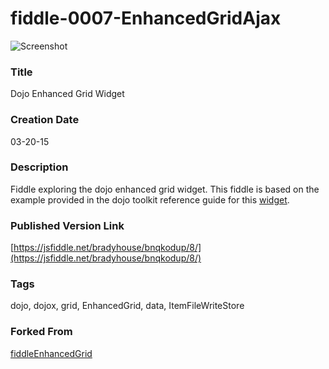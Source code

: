 fiddle-0007-EnhancedGridAjax
======

![Screenshot](screenshot.png)

### Title

Dojo Enhanced Grid Widget


### Creation Date

03-20-15


### Description

Fiddle exploring the dojo enhanced grid widget.  This fiddle is based on the example provided in the dojo toolkit reference 
guide for this [widget](https://dojotoolkit.org/reference-guide/1.10/dojox/grid/EnhancedGrid.html).

### Published Version Link

[https://jsfiddle.net/bradyhouse/bnqkodup/8/](https://jsfiddle.net/bradyhouse/bnqkodup/8/)


### Tags

dojo, dojox, grid, EnhancedGrid, data, ItemFileWriteStore


### Forked From

[fiddleEnhancedGrid](../fiddleEnhancedGrid)
